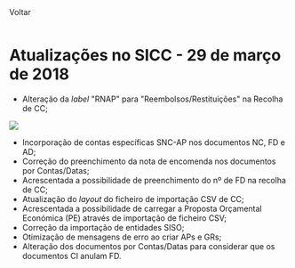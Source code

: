 <div style="width:100%; height:30px"><span onclick="loadUpgrades(['btnMenu'], event)" class="voltar">Voltar</span></div>

# Atualizações no SICC - 29 de março de 2018

- Alteração da _label_ "RNAP" para "Reembolsos/Restituições" na Recolha de CC;

![](https://spmssicc.github.io/pages/markdown/atual_sist_29_mar.assets/atual_sist_29_mar-2a76fb46.png)


- Incorporação de contas específicas SNC-AP nos documentos NC, FD e AD;
- Correção do preenchimento da nota de encomenda nos documentos por Contas/Datas;
- Acrescentada a possibilidade de preenchimento do nº de FD na recolha de CC;
- Atualização do _layout_ do ficheiro de importação CSV de CC;
- Acrescentada a possibilidade de carregar a Proposta Orçamental Económica (PE) através de importação de ficheiro CSV;
- Correção da importação de entidades SISO;
- Otimização de mensagens de erro ao criar APs e GRs;
- Alteração dos documentos por Contas/Datas para considerar que os documentos CI anulam FD.

